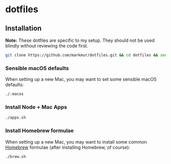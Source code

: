 # dotfiles

## Installation

**Note:** These dotfiles are specific to my setup. They should not be used blindly without reviewing the code first.

```bash
git clone https://github.com/markmur/dotfiles.git && cd dotfiles && source bootstrap.sh
```

### Sensible macOS defaults

When setting up a new Mac, you may want to set some sensible macOS defaults:

```bash
./.macos
```

### Install Node + Mac Apps

```bash
./apps.sh
```

### Install Homebrew formulae

When setting up a new Mac, you may want to install some common [Homebrew](https://brew.sh/) formulae (after installing Homebrew, of course):

```bash
./brew.sh
```

